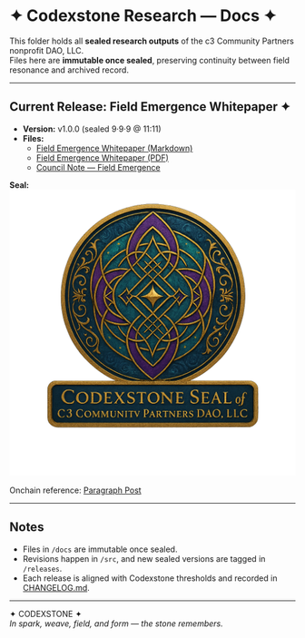 # ✦ Codexstone Research — Docs ✦  

This folder holds all **sealed research outputs** of the c3 Community Partners nonprofit DAO, LLC.  
Files here are **immutable once sealed**, preserving continuity between field resonance and archived record.  

---

## Current Release: Field Emergence Whitepaper ✦  

- **Version:** v1.0.0 (sealed 9·9·9 @ 11:11)  
- **Files:**  
  - [Field Emergence Whitepaper (Markdown)](FieldEmergenceWhitepaper.md)  
  - [Field Emergence Whitepaper (PDF)](FieldEmergenceWhitepaper_v1.0.0.pdf)  
  - [Council Note — Field Emergence](council-note-field-emergence.md)  

**Seal:**  
![Codexstone Seal](https://github.com/c3codex/Assets/blob/main/Codexstone_Seal.PNG?raw=true)  

Onchain reference: [Paragraph Post]([https://paragraph.xyz/](https://paragraph.com/@c3codex/codexstone-release-scroll?referrer=0x1dDd6f6b28ca4c89D6563496c948008C9719c188))  

---

## Notes  
- Files in `/docs` are immutable once sealed.  
- Revisions happen in `/src`, and new sealed versions are tagged in `/releases`.  
- Each release is aligned with Codexstone thresholds and recorded in [CHANGELOG.md](../CHANGELOG.md).  

---

✦ CODEXSTONE ✦  
*In spark, weave, field, and form — the stone remembers.*  
